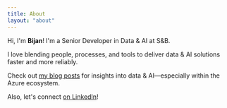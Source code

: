 ```yaml
---
title: About
layout: "about"
---
```


Hi, I'm **Bijan**! I'm a Senior Developer in Data & AI at S&B.

I love blending people, processes, and tools to deliver data & AI solutions faster and more reliably.

Check out [my blog posts] for insights into data & AI—especially within the Azure ecosystem.

Also, let's connect [on LinkedIn]!



[my blog posts]: /blog/
[on LinkedIn]: https://linkedin.com/in/bijancamp
